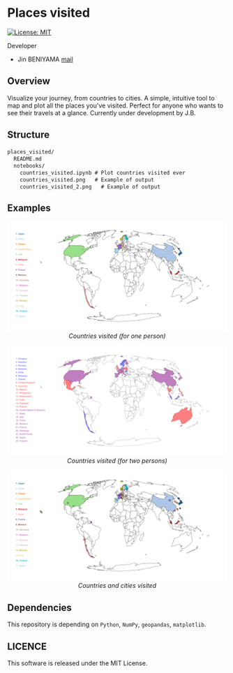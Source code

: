 # Places visited 
[![License: MIT](https://img.shields.io/badge/License-MIT-yellow.svg)](https://opensource.org/licenses/MIT)

Developer
- Jin BENIYAMA [mail](mailto:jinbeniyama@gmail.com)

## Overview
Visualize your journey, from countries to cities.
A simple, intuitive tool to map and plot all the places you've visited.
Perfect for anyone who wants to see their travels at a glance.
Currently under development by J.B.

## Structure
```
places_visited/
  README.md
  notebooks/
    countries_visited.ipynb # Plot countries visited ever
    countries_visited.png   # Example of output
    countries_visited_2.png   # Example of output
```

## Examples
<p align="center">
  <img src="/notebooks/countries_visited.png" width="600"/><br>
  <em>Countries visited (for one person)</em>
</p>

<p align="center">
  <img src="/notebooks/countries_visited_2.png" width="600"/><br>
  <em>Countries visited (for two persons)</em>
</p>

<p align="center">
  <img src="/notebooks/countries_cities_visited.png" width="600"/><br>
  <em>Countries and cities visited</em>
</p>

## Dependencies
This repository is depending on `Python`, `NumPy`, `geopandas`, `matplotlib`.

## LICENCE
This software is released under the MIT License.
